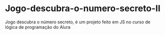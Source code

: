 # Jogo-descubra-o-numero-secreto-II

Jogo descubra o número secreto, é um projeto feito em JS no curso de lógica de programação do Alura
